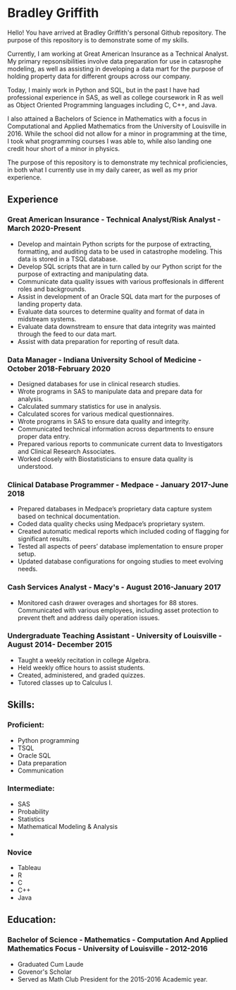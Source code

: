 # Bradley Griffith

Hello! You have arrived at Bradley Griffith's personal Github repository. 
The purpose of this repository is to demonstrate some of my skills. 

Currently, I am working at Great American Insurance as a Technical Analyst.
My primary repsonsibilities involve data preparation for use in catasrophe modeling, as well as assisting in developing a data mart for the purpose of holding property data for different groups across our company.

Today, I mainly work in Python and SQL, but in the past I have had professional experience in SAS, as well as college coursework in R as well as Object Oriented Programming languages including C, C++, and Java.

I also attained a Bachelors of Science in Mathematics with a focus in Computational and Applied Mathematics from the University of Louisville in 2016. While the school did not allow for a minor in programming at the time, I took what programming courses I was able to, while also landing one credit hour short of a minor in physics.

The purpose of this repository is to demonstrate my technical proficiencies, in both what I currently use in my daily career, as well as my prior experience. 

## Experience

### Great American Insurance - Technical Analyst/Risk Analyst - March 2020-Present

* Develop and maintain Python scripts for the purpose of extracting, formatting, and auditing data to be used in catastrophe modeling. This data is stored in a TSQL database.
* Develop SQL scripts that are in turn called by our Python script for the purpose of extracting and manipulating data. 
* Communicate data quality issues with various proffesionals in different roles and backgrounds.
* Assist in development of an Oracle SQL data mart for the purposes of landing property data.
* Evaluate data sources to determine quality and format of data in midstream systems.
* Evaluate data downstream to ensure that data integrity was mainted through the feed to our data mart.
* Assist with data preparation for reporting of result data.

### Data Manager - Indiana University School of Medicine - October 2018-February 2020
* Designed databases for use in clinical research studies. 
* Wrote programs in SAS to manipulate data and prepare data for analysis. 
* Calculated summary statistics for use in analysis. 
* Calculated scores for various medical questionnaires. 
* Wrote programs in SAS to ensure data quality and integrity. 
* Communicated technical information across departments to ensure proper data entry. 
* Prepared various reports to communicate current data to Investigators and Clinical Research Associates. 
* Worked closely with Biostatisticians to ensure data quality is understood.

### Clinical Database Programmer - Medpace - January 2017-June 2018
* Prepared databases in Medpace’s proprietary data capture system based on technical documentation. 
* Coded data quality checks using Medpace’s proprietary system. 
* Created automatic medical reports which included coding of flagging for significant results. 
* Tested all aspects of peers’ database implementation to ensure proper setup. 
* Updated database configurations for ongoing studies to meet evolving needs.

### Cash Services Analyst - Macy's - August 2016-January 2017
* Monitored cash drawer overages and shortages for 88 stores. Communicated with various employees, including asset protection to prevent theft and address daily operation issues.

### Undergraduate Teaching Assistant - University of Louisville - August 2014- December 2015
* Taught a weekly recitation in college Algebra. 
* Held weekly office hours to assist students. 
* Created, administered, and graded quizzes. 
* Tutored classes up to Calculus I.

## Skills:
### Proficient:
* Python programming
* TSQL
* Oracle SQL
* Data preparation
* Communication

### Intermediate:
* SAS
* Probability
* Statistics
* Mathematical Modeling & Analysis
* 

### Novice
* Tableau
* R
* C
* C++
* Java

## Education:

### Bachelor of Science - Mathematics - Computation And Applied Mathematics Focus - University of Louisville - 2012-2016
* Graduated Cum Laude
* Govenor's Scholar
* Served as Math Club President for the 2015-2016 Academic year.


